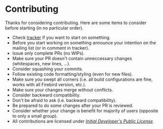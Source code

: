 # Contributing

Thanks for considering contributing. Here are some items to consider before starting (in no particular order).

* Check [tracker](https://github.com/FirebirdSQL/NETProvider/issues) if you want to start on something.
* Before you start working on something announce your intention on the mailing list (or in comment in tracker).
* Issue only complete PRs (no WIPs).
* Make sure your PR doesn't contain unneccessary changes (whitespaces, new lines, ...).
* Consider squashing your commits.
* Follow existing code formatting/styling (even for new files).
* Make sure you swept all corners (i.e. all build configurations are fine, works with all Firebird version, etc.).
* Make sure your changes merge without conflicts.
* Consider backward compatibility.
* Don't be afraid to ask (i.e. backward compatibility).
* Be prepared to do some changes after your PR is reviewed.
* Consider whether your change is benefit for majority of users (opposite to only a small group).
* All contributions are licensed under [_Initial Developer's Public License_](license.txt).